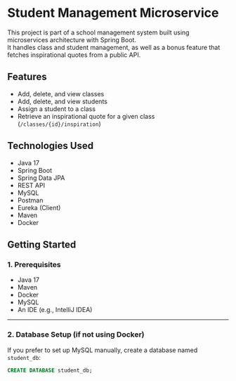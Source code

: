# Student Management Microservice

This project is part of a school management system built using microservices architecture with Spring Boot.  
It handles class and student management, as well as a bonus feature that fetches inspirational quotes from a public API.

## Features

- Add, delete, and view classes
- Add, delete, and view students
- Assign a student to a class
- Retrieve an inspirational quote for a given class (`/classes/{id}/inspiration`)

## Technologies Used

- Java 17  
- Spring Boot  
- Spring Data JPA  
- REST API  
- MySQL  
- Postman  
- Eureka (Client)  
- Maven  
- Docker

## Getting Started

### 1. Prerequisites

- Java 17  
- Maven  
- Docker  
- MySQL  
- An IDE (e.g., IntelliJ IDEA)

---

### 2. Database Setup (if not using Docker)

If you prefer to set up MySQL manually, create a database named `student_db`:

```sql
CREATE DATABASE student_db;
